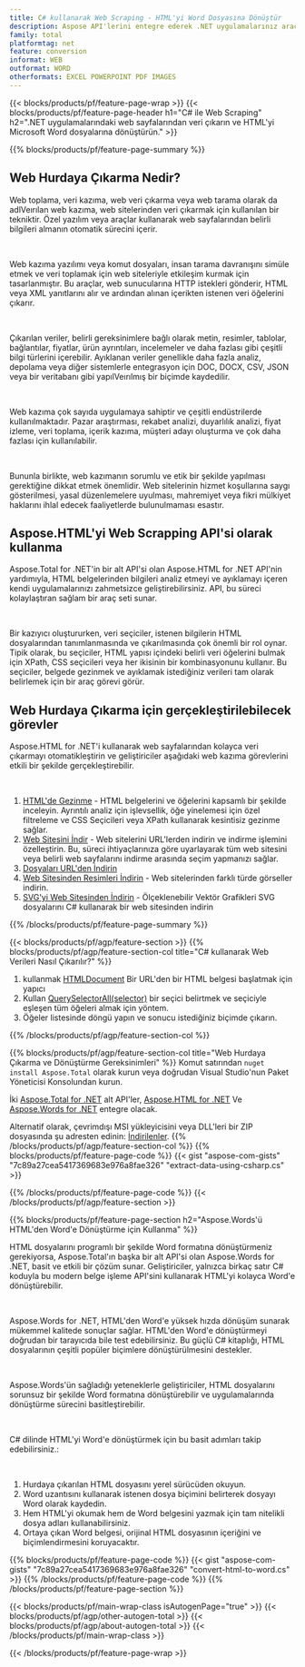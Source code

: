 ```yaml
---
title: C# kullanarak Web Scraping - HTML'yi Word Dosyasına Dönüştür 
description: Aspose API'lerini entegre ederek .NET uygulamalarınız aracılığıyla web sitesi web sayfalarını kazıyın ve HTML'yi Microsoft Word belgelerine aktarın. 
family: total
platformtag: net
feature: conversion
informat: WEB
outformat: WORD
otherformats: EXCEL POWERPOINT PDF IMAGES
---
```

{{< blocks/products/pf/feature-page-wrap >}}
{{< blocks/products/pf/feature-page-header h1="C# ile Web Scraping" h2=".NET uygulamalarındaki web sayfalarından veri çıkarın ve HTML'yi Microsoft Word dosyalarına dönüştürün." >}}

{{% blocks/products/pf/feature-page-summary %}}

<h2 class="heading-border">Web Hurdaya Çıkarma Nedir?</h2>

<p>Web toplama, veri kazıma, web veri çıkarma veya web tarama olarak da adlVeırılan web kazıma, web sitelerinden veri çıkarmak için kullanılan bir tekniktir. Özel yazılım veya araçlar kullanarak web sayfalarından belirli bilgileri almanın otomatik sürecini içerir.</p><br />
<p>Web kazıma yazılımı veya komut dosyaları, insan tarama davranışını simüle etmek ve veri toplamak için web siteleriyle etkileşim kurmak için tasarlanmıştır. Bu araçlar, web sunucularına HTTP istekleri gönderir, HTML veya XML yanıtlarını alır ve ardından alınan içerikten istenen veri öğelerini çıkarır.</p><br />

<p>Çıkarılan veriler, belirli gereksinimlere bağlı olarak metin, resimler, tablolar, bağlantılar, fiyatlar, ürün ayrıntıları, incelemeler ve daha fazlası gibi çeşitli bilgi türlerini içerebilir. Ayıklanan veriler genellikle daha fazla analiz, depolama veya diğer sistemlerle entegrasyon için DOC, DOCX, CSV, JSON veya bir veritabanı gibi yapılVeırılmış bir biçimde kaydedilir.</p><br />

<p>Web kazıma çok sayıda uygulamaya sahiptir ve çeşitli endüstrilerde kullanılmaktadır. Pazar araştırması, rekabet analizi, duyarlılık analizi, fiyat izleme, veri toplama, içerik kazıma, müşteri adayı oluşturma ve çok daha fazlası için kullanılabilir.</p><br />

<p>Bununla birlikte, web kazımanın sorumlu ve etik bir şekilde yapılması gerektiğine dikkat etmek önemlidir. Web sitelerinin hizmet koşullarına saygı gösterilmesi, yasal düzenlemelere uyulması, mahremiyet veya fikri mülkiyet haklarını ihlal edecek faaliyetlerde bulunulmaması esastır.</p>

<h2 class="heading-border">Aspose.HTML'yi Web Scrapping API'si olarak kullanma</h2>

<p>Aspose.Total for .NET'in bir alt API'si olan Aspose.HTML for .NET API'nin yardımıyla, HTML belgelerinden bilgileri analiz etmeyi ve ayıklamayı içeren kendi uygulamalarınızı zahmetsizce geliştirebilirsiniz. API, bu süreci kolaylaştıran sağlam bir araç seti sunar.</p><br />

<p>Bir kazıyıcı oluştururken, veri seçiciler, istenen bilgilerin HTML dosyalarından tanımlanmasında ve çıkarılmasında çok önemli bir rol oynar. Tipik olarak, bu seçiciler, HTML yapısı içindeki belirli veri öğelerini bulmak için XPath, CSS seçicileri veya her ikisinin bir kombinasyonunu kullanır. Bu seçiciler, belgede gezinmek ve ayıklamak istediğiniz verileri tam olarak belirlemek için bir araç görevi görür.</p>

<h2 class="heading-border">Web Hurdaya Çıkarma için gerçekleştirilebilecek görevler</h2>

<p>Aspose.HTML for .NET'i kullanarak web sayfalarından kolayca veri çıkarmayı otomatikleştirin ve geliştiriciler aşağıdaki web kazıma görevlerini etkili bir şekilde gerçekleştirebilir.</p><br />

1. [HTML'de Gezinme](https://docs.aspose.com/html/net/html-navigation/) - HTML belgelerini ve öğelerini kapsamlı bir şekilde inceleyin. Ayrıntılı analiz için işlevsellik, öğe yinelemesi için özel filtreleme ve CSS Seçicileri veya XPath kullanarak kesintisiz gezinme sağlar.
2. [Web Sitesini İndir](https://docs.aspose.com/html/net/download-website/) - Web sitelerini URL'lerden indirin ve indirme işlemini özelleştirin. Bu, süreci ihtiyaçlarınıza göre uyarlayarak tüm web sitesini veya belirli web sayfalarını indirme arasında seçim yapmanızı sağlar.
3. [Dosyaları URL'den İndirin](https://docs.aspose.com/html/net/download-file-from-url/) 
4. [Web Sitesinden Resimleri İndirin](https://docs.aspose.com/html/net/download-images-from-website/) - Web sitelerinden farklı türde görseller indirin.
5. [SVG'yi Web Sitesinden İndirin](https://docs.aspose.com/html/net/download-svg-from-website/) - Ölçeklenebilir Vektör Grafikleri SVG dosyalarını C# kullanarak bir web sitesinden indirin

{{% /blocks/products/pf/feature-page-summary  %}}

{{< blocks/products/pf/agp/feature-section >}}
{{% blocks/products/pf/agp/feature-section-col title="C# kullanarak Web Verileri Nasıl Çıkarılır?" %}}

1. kullanmak [HTMLDocument](https://reference.aspose.com/html/net/aspose.html/htmldocument/htmldocument/) Bir URL'den bir HTML belgesi başlatmak için yapıcı
2. Kullan [QuerySelectorAll(selector)](https://reference.aspose.com/html/net/aspose.html.dom/document/queryselectorall/) bir seçici belirtmek ve seçiciyle eşleşen tüm öğeleri almak için yöntem.
3. Öğeler listesinde döngü yapın ve sonucu istediğiniz biçimde çıkarın.
 
{{% /blocks/products/pf/agp/feature-section-col %}}

{{% blocks/products/pf/agp/feature-section-col title="Web Hurdaya Çıkarma ve Dönüştürme Gereksinimleri" %}}
Komut satırından ```nuget install Aspose.Total``` olarak kurun veya doğrudan Visual Studio'nun Paket Yöneticisi Konsolundan kurun.

İki [Aspose.Total for .NET](https://products.aspose.com/total/net/) alt API'ler, [Aspose.HTML for .NET](https://products.aspose.com/html/net/) Ve [Aspose.Words for .NET](https://products.aspose.com/words/net/) entegre olacak.

Alternatif olarak, çevrimdışı MSI yükleyicisini veya DLL'leri bir ZIP dosyasında şu adresten edinin: [İndirilenler](https://releases.aspose.com/total/net).
{{% /blocks/products/pf/agp/feature-section-col %}}
{{% blocks/products/pf/feature-page-code %}}
{{< gist "aspose-com-gists" "7c89a27cea5417369683e976a8fae326" "extract-data-using-csharp.cs" >}}

{{% /blocks/products/pf/feature-page-code %}}
{{< /blocks/products/pf/agp/feature-section >}}

{{% blocks/products/pf/feature-page-section  h2="Aspose.Words'ü HTML'den Word'e Dönüştürme için Kullanma" %}}
<p>HTML dosyalarını programlı bir şekilde Word formatına dönüştürmeniz gerekiyorsa, Aspose.Total'ın başka bir alt API'si olan Aspose.Words for .NET, basit ve etkili bir çözüm sunar. Geliştiriciler, yalnızca birkaç satır C# koduyla bu modern belge işleme API'sini kullanarak HTML'yi kolayca Word'e dönüştürebilir.</p><br />

<p>Aspose.Words for .NET, HTML'den Word'e yüksek hızda dönüşüm sunarak mükemmel kalitede sonuçlar sağlar. HTML'den Word'e dönüştürmeyi doğrudan bir tarayıcıda bile test edebilirsiniz. Bu güçlü C# kitaplığı, HTML dosyalarının çeşitli popüler biçimlere dönüştürülmesini destekler.</p><br />

<p>Aspose.Words'ün sağladığı yeteneklerle geliştiriciler, HTML dosyalarını sorunsuz bir şekilde Word formatına dönüştürebilir ve uygulamalarında dönüştürme sürecini basitleştirebilir.</p><br />

<p>C# dilinde HTML'yi Word'e dönüştürmek için bu basit adımları takip edebilirsiniz.:</p><br />

1. Hurdaya çıkarılan HTML dosyasını yerel sürücüden okuyun.
1. Word uzantısını kullanarak istenen dosya biçimini belirterek dosyayı Word olarak kaydedin.
1. Hem HTML'yi okumak hem de Word belgesini yazmak için tam nitelikli dosya adları kullanabilirsiniz.
1. Ortaya çıkan Word belgesi, orijinal HTML dosyasının içeriğini ve biçimlendirmesini koruyacaktır.

{{% blocks/products/pf/feature-page-code %}}
{{< gist "aspose-com-gists" "7c89a27cea5417369683e976a8fae326" "convert-html-to-word.cs" >}}
{{% /blocks/products/pf/feature-page-code  %}}
{{% /blocks/products/pf/feature-page-section %}}

{{< blocks/products/pf/main-wrap-class isAutogenPage="true" >}}
{{< blocks/products/pf/agp/other-autogen-total >}}
{{< blocks/products/pf/agp/about-autogen-total >}}
{{< /blocks/products/pf/main-wrap-class >}}

{{< /blocks/products/pf/feature-page-wrap >}}